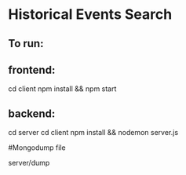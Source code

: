 # Historical Events Search

## To run:

## frontend: 
cd client
npm install && npm start

## backend:
cd server
cd client
npm install && nodemon server.js

#Mongodump file

server/dump
